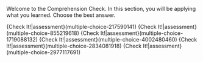 Welcome to the Comprehension Check. In this section, you will be applying what you learned. Choose the best answer. 

{Check It!|assessment}(multiple-choice-217590141)
{Check It!|assessment}(multiple-choice-855219618)
{Check It!|assessment}(multiple-choice-1719088132)
{Check It!|assessment}(multiple-choice-4002480460)
{Check It!|assessment}(multiple-choice-2834081918)
{Check It!|assessment}(multiple-choice-2977117691)